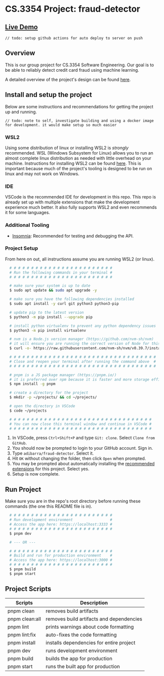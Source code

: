 # CS.3354 Project: fraud-detector

## [Live Demo](https://fraud-detector.adibarra.com)
`// todo: setup github actions for auto deploy to server on push`

## Overview

This is our group project for CS.3354 Software Engineering.
Our goal is to be able to reliably detect credit card fraud using machine learning.

A detailed overview of the project's design can be found [here](./docs/design.md).

## Install and setup the project
Below are some instructions and recommendations for getting the project up and running.

`// todo: note to self, investigate building and using a docker image for development. it would make setup so much easier`

### WSL2
Using some distribution of linux or installing WSL2 is *strongly* recommended. WSL (Windows Subsystem for Linux) allows you to run an almost complete linux distribution as needed with little overhead on your machine. Instructions for installing WSL2 can be found [here](https://learn.microsoft.com/en-us/windows/wsl/install). This is important because much of the project's tooling is designed to be run on linux and may not work on Windows.

### IDE
VSCode is the recommended IDE for development in this repo. This repo is already set up with multiple extensions that make the development experience much better. It also fully supports WSL2 and even recommends it for some languages.

### Additional Tooling
- [Insomnia](https://insomnia.rest/): Recommended for testing and debugging the API.

### Project Setup
From here on out, all instructions assume you are running WSL2 (or linux).
```bash
  # # # # # # # # # # # # # # # # # # # # # # # #
  # Run the following commands in your terminal #
  # # # # # # # # # # # # # # # # # # # # # # # #

  # make sure your system is up to date
  $ sudo apt update && sudo apt upgrade -y

  # make sure you have the following dependencies installed
  $ sudo apt install -y curl git python3 python3-pip

  # update pip to the latest version
  $ python3 -m pip install --upgrade pip

  # install python virtualenv to prevent any python dependency issues
  $ python3 -m pip install virtualenv

  # nvm is a Node.js version manager (https://github.com/nvm-sh/nvm)
  # it will ensure you are running the correct version of Node for this project
  $ curl -o- https://raw.githubusercontent.com/nvm-sh/nvm/v0.39.7/install.sh | bash

  # # # # # # # # # # # # # # # # # # # # # # # # # # # # # # # # # #
  # Close and reopen your terminal after running the command above  #
  # # # # # # # # # # # # # # # # # # # # # # # # # # # # # # # # # #

  # pnpm is a JS package manager (https://pnpm.io/)
  # it is preferred over npm because it is faster and more storage efficient
  $ npm install -g pnpm

  # create a directory for the project
  $ mkdir -p ~/projects/ && cd ~/projects/

  # open the directory in VSCode
  $ code ~/projects

  # # # # # # # # # # # # # # # # # # # # # # # # # # # # # # # # #
  # You can now close this terminal window and continue in VSCode #
  # # # # # # # # # # # # # # # # # # # # # # # # # # # # # # # # #
```
1. In VSCode, press `Ctrl+Shift+P` and type `Git: clone`. Select `Clone from GitHub`.
2. You should now be prompted to login to your GitHub account. Sign in.
3. Type `adibarra/fraud-detector`. Select it.
4. Hit `OK` without changing the folder, then click `Open` when prompted.
5. You may be prompted about automatically installing the [recommended extensions](.vscode/extensions.json) for this project. Select yes.
6. Setup is now complete.

## Run Project
Make sure you are in the repo's root directory before running these commands (the one this README file is in).
```bash
  # # # # # # # # # # # # # # # # # # # # # # # #
  # Run development environment                 #
  # Access the app here: https://localhost:3333 #
  # # # # # # # # # # # # # # # # # # # # # # # #
  $ pnpm dev

  # --- OR ---

  # # # # # # # # # # # # # # # # # # # # # # # #
  # Build and run for production environment    #
  # Access the app here: https://localhost:3000 #
  # # # # # # # # # # # # # # # # # # # # # # # #
  $ pnpm build
  $ pnpm start
```

## Project Scripts
|    Scripts     |               Description                |
|----------------|------------------------------------------|
| pnpm clean     | removes build artifacts                  |
| pnpm clean:all | removes build artifacts and dependencies |
| pnpm lint      | prints warnings about code formatting    |
| pnpm lint:fix  | auto-fixes the code formatting           |
| pnpm install   | installs dependencies for entire project |
| pnpm dev       | runs development environment             |
| pnpm build     | builds the app for production            |
| pnpm start     | runs the built app for production        |
